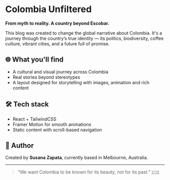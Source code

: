# Colombia Unfiltered

**From myth to reality. A country beyond Escobar.**

This blog was created to change the global narrative about Colombia. It's a journey through the country’s true identity — its politics, biodiversity, coffee culture, vibrant cities, and a future full of promise.

## 🌐 What you'll find

- A cultural and visual journey across Colombia  
- Real stories beyond stereotypes  
- A layout designed for storytelling with images, animation and rich content  

## 🛠 Tech stack

- React + TailwindCSS  
- Framer Motion for smooth animations  
- Static content with scroll-based navigation  

## 📸 Author

Created by **Susana Zapata**, currently based in Melbourne, Australia.

---

> “We want Colombia to be known for its beauty, not for its past.” 🇨🇴
